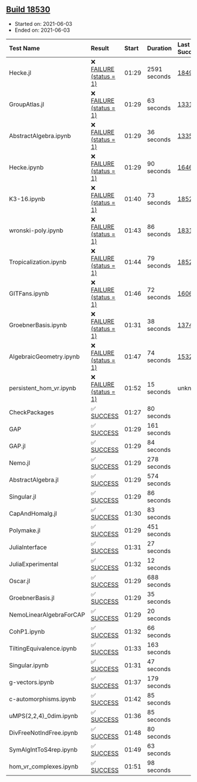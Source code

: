 ## [Build 18530](https://oscarci.mathematik.uni-kl.de/job/oscar/18530/)

* Started on: 2021-06-03
* Ended on: 2021-06-03

| Test Name    | Result | Start | Duration | Last Success | First Failure |
|:-------------|:-------|:------|:---------|:-------------|:--------------|
| Hecke.jl | ❌ [FAILURE (status = 1)](https://oscarci.mathematik.uni-kl.de/job/oscar/18530/artifact/logs/build-18530/Hecke.jl.log) | 01:29 | 2591 seconds | [18490](https://oscarci.mathematik.uni-kl.de/job/oscar/18490/) | [18491](https://oscarci.mathematik.uni-kl.de/job/oscar/18491/) |
| GroupAtlas.jl | ❌ [FAILURE (status = 1)](https://oscarci.mathematik.uni-kl.de/job/oscar/18530/artifact/logs/build-18530/GroupAtlas.jl.log) | 01:29 | 63 seconds | [13311](https://oscarci.mathematik.uni-kl.de/job/oscar/13311/) | [13312](https://oscarci.mathematik.uni-kl.de/job/oscar/13312/) |
| AbstractAlgebra.ipynb | ❌ [FAILURE (status = 1)](https://oscarci.mathematik.uni-kl.de/job/oscar/18530/artifact/logs/build-18530/AbstractAlgebra.ipynb.log) | 01:29 | 36 seconds | [13355](https://oscarci.mathematik.uni-kl.de/job/oscar/13355/) | [13356](https://oscarci.mathematik.uni-kl.de/job/oscar/13356/) |
| Hecke.ipynb | ❌ [FAILURE (status = 1)](https://oscarci.mathematik.uni-kl.de/job/oscar/18530/artifact/logs/build-18530/Hecke.ipynb.log) | 01:29 | 90 seconds | [16463](https://oscarci.mathematik.uni-kl.de/job/oscar/16463/) | [16464](https://oscarci.mathematik.uni-kl.de/job/oscar/16464/) |
| K3-16.ipynb | ❌ [FAILURE (status = 1)](https://oscarci.mathematik.uni-kl.de/job/oscar/18530/artifact/logs/build-18530/K3-16.ipynb.log) | 01:40 | 73 seconds | [18529](https://oscarci.mathematik.uni-kl.de/job/oscar/18529/) | [18530](https://oscarci.mathematik.uni-kl.de/job/oscar/18530/) |
| wronski-poly.ipynb | ❌ [FAILURE (status = 1)](https://oscarci.mathematik.uni-kl.de/job/oscar/18530/artifact/logs/build-18530/wronski-poly.ipynb.log) | 01:43 | 86 seconds | [18314](https://oscarci.mathematik.uni-kl.de/job/oscar/18314/) | [18315](https://oscarci.mathematik.uni-kl.de/job/oscar/18315/) |
| Tropicalization.ipynb | ❌ [FAILURE (status = 1)](https://oscarci.mathematik.uni-kl.de/job/oscar/18530/artifact/logs/build-18530/Tropicalization.ipynb.log) | 01:44 | 79 seconds | [18529](https://oscarci.mathematik.uni-kl.de/job/oscar/18529/) | [18530](https://oscarci.mathematik.uni-kl.de/job/oscar/18530/) |
| GITFans.ipynb | ❌ [FAILURE (status = 1)](https://oscarci.mathematik.uni-kl.de/job/oscar/18530/artifact/logs/build-18530/GITFans.ipynb.log) | 01:46 | 72 seconds | [16068](https://oscarci.mathematik.uni-kl.de/job/oscar/16068/) | [16069](https://oscarci.mathematik.uni-kl.de/job/oscar/16069/) |
| GroebnerBasis.ipynb | ❌ [FAILURE (status = 1)](https://oscarci.mathematik.uni-kl.de/job/oscar/18530/artifact/logs/build-18530/GroebnerBasis.ipynb.log) | 01:31 | 38 seconds | [13748](https://oscarci.mathematik.uni-kl.de/job/oscar/13748/) | [13749](https://oscarci.mathematik.uni-kl.de/job/oscar/13749/) |
| AlgebraicGeometry.ipynb | ❌ [FAILURE (status = 1)](https://oscarci.mathematik.uni-kl.de/job/oscar/18530/artifact/logs/build-18530/AlgebraicGeometry.ipynb.log) | 01:47 | 74 seconds | [15322](https://oscarci.mathematik.uni-kl.de/job/oscar/15322/) | [15323](https://oscarci.mathematik.uni-kl.de/job/oscar/15323/) |
| persistent_hom_vr.ipynb | ❌ [FAILURE (status = 1)](https://oscarci.mathematik.uni-kl.de/job/oscar/18530/artifact/logs/build-18530/persistent_hom_vr.ipynb.log) | 01:52 | 15 seconds | unknown | unknown |
| CheckPackages | ✅ [SUCCESS](https://oscarci.mathematik.uni-kl.de/job/oscar/18530/artifact/logs/build-18530/CheckPackages.log) | 01:27 | 80 seconds |  |  |
| GAP | ✅ [SUCCESS](https://oscarci.mathematik.uni-kl.de/job/oscar/18530/artifact/logs/build-18530/GAP.log) | 01:29 | 161 seconds |  |  |
| GAP.jl | ✅ [SUCCESS](https://oscarci.mathematik.uni-kl.de/job/oscar/18530/artifact/logs/build-18530/GAP.jl.log) | 01:29 | 84 seconds |  |  |
| Nemo.jl | ✅ [SUCCESS](https://oscarci.mathematik.uni-kl.de/job/oscar/18530/artifact/logs/build-18530/Nemo.jl.log) | 01:29 | 278 seconds |  |  |
| AbstractAlgebra.jl | ✅ [SUCCESS](https://oscarci.mathematik.uni-kl.de/job/oscar/18530/artifact/logs/build-18530/AbstractAlgebra.jl.log) | 01:29 | 574 seconds |  |  |
| Singular.jl | ✅ [SUCCESS](https://oscarci.mathematik.uni-kl.de/job/oscar/18530/artifact/logs/build-18530/Singular.jl.log) | 01:29 | 86 seconds |  |  |
| CapAndHomalg.jl | ✅ [SUCCESS](https://oscarci.mathematik.uni-kl.de/job/oscar/18530/artifact/logs/build-18530/CapAndHomalg.jl.log) | 01:30 | 83 seconds |  |  |
| Polymake.jl | ✅ [SUCCESS](https://oscarci.mathematik.uni-kl.de/job/oscar/18530/artifact/logs/build-18530/Polymake.jl.log) | 01:29 | 451 seconds |  |  |
| JuliaInterface | ✅ [SUCCESS](https://oscarci.mathematik.uni-kl.de/job/oscar/18530/artifact/logs/build-18530/JuliaInterface.log) | 01:31 | 27 seconds |  |  |
| JuliaExperimental | ✅ [SUCCESS](https://oscarci.mathematik.uni-kl.de/job/oscar/18530/artifact/logs/build-18530/JuliaExperimental.log) | 01:32 | 12 seconds |  |  |
| Oscar.jl | ✅ [SUCCESS](https://oscarci.mathematik.uni-kl.de/job/oscar/18530/artifact/logs/build-18530/Oscar.jl.log) | 01:29 | 688 seconds |  |  |
| GroebnerBasis.jl | ✅ [SUCCESS](https://oscarci.mathematik.uni-kl.de/job/oscar/18530/artifact/logs/build-18530/GroebnerBasis.jl.log) | 01:29 | 35 seconds |  |  |
| NemoLinearAlgebraForCAP | ✅ [SUCCESS](https://oscarci.mathematik.uni-kl.de/job/oscar/18530/artifact/logs/build-18530/NemoLinearAlgebraForCAP.log) | 01:29 | 20 seconds |  |  |
| CohP1.ipynb | ✅ [SUCCESS](https://oscarci.mathematik.uni-kl.de/job/oscar/18530/artifact/logs/build-18530/CohP1.ipynb.log) | 01:32 | 66 seconds |  |  |
| TiltingEquivalence.ipynb | ✅ [SUCCESS](https://oscarci.mathematik.uni-kl.de/job/oscar/18530/artifact/logs/build-18530/TiltingEquivalence.ipynb.log) | 01:33 | 163 seconds |  |  |
| Singular.ipynb | ✅ [SUCCESS](https://oscarci.mathematik.uni-kl.de/job/oscar/18530/artifact/logs/build-18530/Singular.ipynb.log) | 01:31 | 47 seconds |  |  |
| g-vectors.ipynb | ✅ [SUCCESS](https://oscarci.mathematik.uni-kl.de/job/oscar/18530/artifact/logs/build-18530/g-vectors.ipynb.log) | 01:37 | 179 seconds |  |  |
| c-automorphisms.ipynb | ✅ [SUCCESS](https://oscarci.mathematik.uni-kl.de/job/oscar/18530/artifact/logs/build-18530/c-automorphisms.ipynb.log) | 01:42 | 85 seconds |  |  |
| uMPS(2,2,4)_0dim.ipynb | ✅ [SUCCESS](https://oscarci.mathematik.uni-kl.de/job/oscar/18530/artifact/logs/build-18530/uMPS-2-2-4-_0dim.ipynb.log) | 01:36 | 85 seconds |  |  |
| DivFreeNotIndFree.ipynb | ✅ [SUCCESS](https://oscarci.mathematik.uni-kl.de/job/oscar/18530/artifact/logs/build-18530/DivFreeNotIndFree.ipynb.log) | 01:48 | 80 seconds |  |  |
| SymAlgIntToS4rep.ipynb | ✅ [SUCCESS](https://oscarci.mathematik.uni-kl.de/job/oscar/18530/artifact/logs/build-18530/SymAlgIntToS4rep.ipynb.log) | 01:49 | 63 seconds |  |  |
| hom_vr_complexes.ipynb | ✅ [SUCCESS](https://oscarci.mathematik.uni-kl.de/job/oscar/18530/artifact/logs/build-18530/hom_vr_complexes.ipynb.log) | 01:51 | 98 seconds |  |  |
